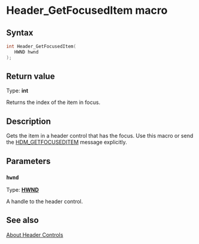 # Header_GetFocusedItem macro

## Syntax

```cpp
int Header_GetFocusedItem(
   HWND hwnd
);
```

## Return value

Type: **int**

Returns the index of the item in focus.

## Description

Gets the item in a header control that has the focus. Use this macro or send the [HDM_GETFOCUSEDITEM](https://learn.microsoft.com/windows/desktop/Controls/hdm-getfocuseditem) message explicitly.

## Parameters

### `hwnd`

Type: **[HWND](https://learn.microsoft.com/windows/desktop/WinProg/windows-data-types)**

A handle to the header control.

## See also

[About Header Controls](https://learn.microsoft.com/windows/desktop/Controls/header-controls)